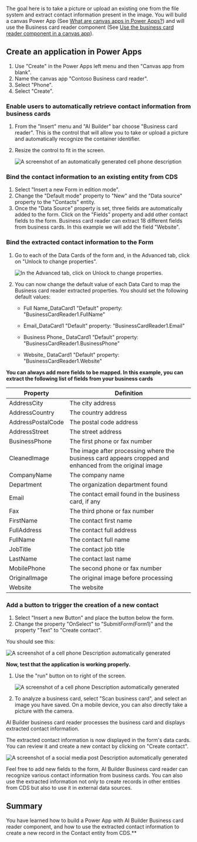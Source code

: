 The goal here is to take a picture or upload an existing one from the file system and extract contact information present in the image. You will build a canvas Power App (See [What are canvas apps in Power Apps?](https://docs.microsoft.com/powerapps/maker/canvas-apps/getting-started)) and will use the Business card reader component (See [Use the business card reader component in a canvas app](https://docs.microsoft.com/ai-builder/business-card-reader-component-in-powerapps)).

## Create an application in Power Apps

1. Use "Create" in the Power Apps left menu and then "Canvas app from blank". 
2. Name the canvas app "Contoso Business card reader".
3. Select "Phone". 
4. Select "Create".

### Enable users to automatically retrieve contact information from business cards

1. From the "Insert" menu and "AI Builder" bar choose "Business card reader". This is the control that will allow you to take or upload a picture and automatically recognize the container identifier. 
2. Resize the control to fit in the screen.

    ![A screenshot of an automatically generated cell phone description](../media/image2.png)

### Bind the contact information to an existing entity from CDS

1. Select "Insert a new Form in edition mode". 
2. Change the "Default mode" property to "New" and the "Data source" property to the "Contacts" entity. 
3. Once the "Data Source" property is set, three fields are automatically added to the form. Click on the "Fields" property and add other contact fields to the form. Business card reader can extract 18 different fields from business cards. In this example we will add the field "Website".

### Bind the extracted contact information to the Form

1. Go to each of the Data Cards of the form and, in the Advanced tab, click on "Unlock to change properties".

    ![In the Advanced tab, click on Unlock to change properties.](../media/image3.png)

2. You can now change the default value of each Data Card to map the Business card reader extracted properties. You should set the following default values:

   - Full Name\_DataCard1 "Default" property: "BusinessCardReader1.FullName"

   - Email\_DataCard1 "Default" property: "BusinessCardReader1.Email"

   - Business Phone\_ DataCard1 "Default" property: "BusinessCardReader1.BusinessPhone"

   - Website\_ DataCard1 "Default" property: "BusinessCardReader1.Website"

**You can always add more fields to be mapped. In this example, you can extract the following list of fields from your business cards**

| Property          | Definition                                                                                              |
|-------------------|---------------------------------------------------------------------------------------------------------|
| AddressCity       | The city address                                                                                        |
| AddressCountry    | The country address                                                                                     |
| AddressPostalCode | The postal code address                                                                                 |
| AddressStreet     | The street address                                                                                      |
| BusinessPhone     | The first phone or fax number                                                                           |
| CleanedImage      | The image after processing where the business card appears cropped and enhanced from the original image |
| CompanyName       | The company name                                                                                        |
| Department        | The organization department found                                                                       |
| Email             | The contact email found in the business card, if any                                                    |
| Fax               | The third phone or fax number                                                                           |
| FirstName         | The contact first name                                                                                  |
| FullAddress       | The contact full address                                                                                |
| FullName          | The contact full name                                                                                   |
| JobTitle          | The contact job title                                                                                   |
| LastName          | The contact last name                                                                                   |
| MobilePhone       | The second phone or fax number                                                                          |
| OriginalImage     | The original image before processing                                                                    |
| Website           | The website                                                                                             |

### Add a button to trigger the creation of a new contact

1. Select "Insert a new Button" and place the button below the form. 
2. Change the property "OnSelect" to "SubmitForm(Form1)" and the property "Text" to "Create contact".

You should see this:

![A screenshot of a cell phone Description automatically generated](../media/image4.png)

**Now, test that the application is working properly.**

1. Use the "run" button on to right of the screen.

    ![A screenshot of a cell phone Description automatically generated](../media/image5.png)

2. To analyze a business card, select "Scan business card", and select an image you have saved. On a mobile device, you can also directly take a picture with the camera.

AI Builder business card reader processes the business card and displays extracted contact information.

The extracted contact information is now displayed in the form's data cards. You can review it and create a new contact by clicking on "Create contact".

![A screenshot of a social media post Description automatically generated](../media/image6.png)

Feel free to add new fields to the form, AI Builder Business card reader can recognize various contact information from business cards. You can also use the extracted information not only to create records in other entities from CDS but also to use it in external data sources.

## Summary

You have learned how to build a Power App with AI Builder Business card reader component, and how to use the extracted contact information to create a new record in the Contact entity from CDS.**
